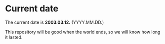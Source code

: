 # Current date

The current date is **2003.03.12.** (YYYY.MM.DD.)

This repository will be good when the world ends, so we will know how long it lasted.